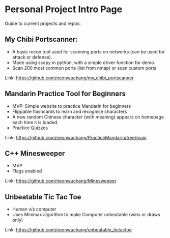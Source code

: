 # Personal Project Intro Page
Guide to current projects and repos:

## My Chibi Portscanner:
- A basic recon tool used for scanning ports on networks (can be used for attack or defense). 
- Made using scapy in python, with a simple driver function for demo. 
- Scan 200 most common ports (list from nmap) or scan custom ports

Link: https://github.com/neonwuchang/my_chibi_portscanner

## Mandarin Practice Tool for Beginners
- MVP: Simple website to practice Mandarin for beginners
- Flippable flashcards to learn and recognise characters
- A new random Chinese character (with meaning) appears on homepage each time it is loaded
- Practice Quizzes

Link: https://github.com/neonwuchang/PracticeMandarin/tree/main

## C++ Minesweeper
- MVP
- Flags enabled

Link: https://github.com/neonwuchang/Minesweeper

## Unbeatable Tic Tac Toe
- Human v/s computer
- Uses Minimax algorithm to make Computer unbeatable (wins or draws only)

Link: https://github.com/neonwuchang/unbeatable_tictactoe
